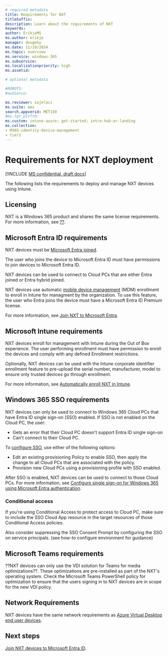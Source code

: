 ```yaml
---
# required metadata
title: Requirements for NXT
titleSuffix:
description: Learn about the requirements of NXT
keywords:
author: ErikjeMS 
ms.author: erikje
manager: dougeby
ms.date: 11/19/2024
ms.topic: overview
ms.service: windows-365
ms.subservice:
ms.localizationpriority: high
ms.assetid: 

# optional metadata

#ROBOTS:
#audience:

ms.reviewer: sajelaci
ms.suite: ems
search.appverid: MET150
#ms.tgt_pltfrm:
ms.custom: intune-azure; get-started; intro-hub-or-landing
ms.collection:
- M365-identity-device-management
- tier2
---
```


# Requirements for NXT deployment

[!INCLUDE [MS confidential, draft docs](../includes/draft-doc.md)]

The following lists the requirements to deploy and manage NXT devices using Intune.

## Licensing

NXT is a Windows 365 product and shares the same license requirements. For more information, see [??]().

## Microsoft Entra ID requirements

NXT devices must be [Microsoft Entra joined](/entra/identity/devices/concept-directory-join).

The user who joins the device to Microsoft Entra ID must have permissions to join devices to Microsoft Entra ID.

NXT devices can be used to connect to Cloud PCs that are either Entra joined or Entra hybrid joined.

NXT devices use automatic [mobile device management](/windows/client-management/mdm-overview) (MDM) enrollment to enroll in Intune for managment by the organization. To use this feature, the user who Entra joins the device must have a Microsoft Entra ID Premium license.

For more information, see [Join NXT to Microsoft Entra](join-microsoft-entra.md).

## Microsoft Intune requirements

 NXT devices enroll for management with Intune during the Out of Box experience. The user performing enrollment must have permission to enroll the devices and comply with any defined Enrollment restrictions.

Optionally, NXT devices can be used with the Intune corporate identifier enrollment feature to pre-upload the serial number, manufacturer, model to ensure only trusted devices go through enrollment.

For more information, see [Automatically enroll NXT in Intune](intune-automatic-enrollment.md).

## Windows 365 SSO requirements

 NXT devices can only be used to connect to Windows 365 Cloud PCs that have Entra ID single sign-on (SSO) enabled. If SSO is not enabled on the Cloud PC, the user:

- Gets an error that their Cloud PC doesn't support Entra ID single sign-on
- Can't connect to their Cloud PC.

To [configure SSO](../enterprise/configure-single-sign-on.md), use either of the following options:

- Edit an existing provisioning Policy to enable SSO, then apply the change to all Cloud PCs that are associated with the policy.
- Provision new Cloud PCs using a provisioning profile with SSO enabled.

After SSO is enabled, NXT devices can be used to connect to those Cloud PCs. For more information, see [Configure single sign-on for Windows 365 using Microsoft Entra authentication](../enterprise/configure-single-sign-on.md).

### Conditional access

If you're using Conditional Access to protect access to Cloud PC, make sure to include the SSO Cloud App resource in the target resources of those Conditional Access policies.

Also consider suppressing the SSO Consent Prompt by configuring the SSO on service principals. (see how-to configure environment for guidance)

## Microsoft Teams requirements

 ??NXT devices can only use the VDI solution for Teams for media optimizations??. These optimizations are pre-installed as part of the NXT's operating system. Check the Microsoft Teams PowerShell policy for optimization to ensure that the users signing in to NXT devices are in scope for the new VDI policy.

## Network Requirements

 NXT devices have the same network requirements as [Azure Virtual Desktop end user devices](/azure/virtual-desktop/required-fqdn-endpoint?tabs=azure#end-user-devices).

<!-- ########################## -->
## Next steps

[Join NXT devices to Microsoft Entra ID](join-microsoft-entra.md).